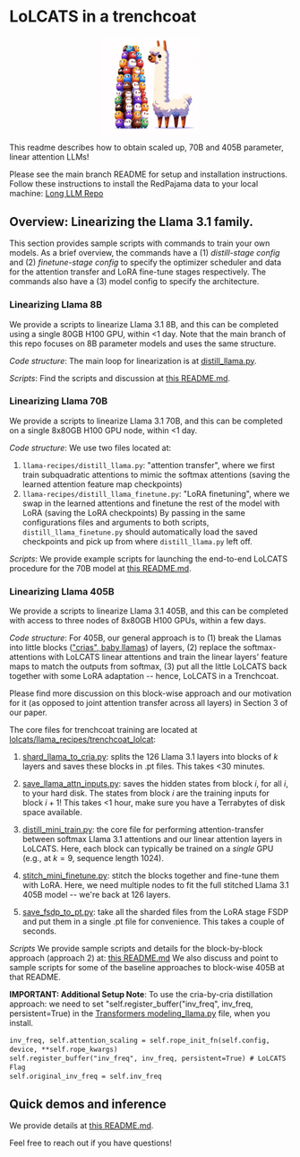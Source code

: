 
# LoLCATS in a trenchcoat

<p align="center">
<img src="assets/hedgehog_llamas_big.png" align='center' width=35% height=35%>
</p>

This readme describes how to obtain scaled up, 70B and 405B parameter, linear attention LLMs! 

Please see the main branch README for setup and installation instructions. Follow these instructions to install the RedPajama data to your local machine: [Long LLM Repo](https://github.com/FlagOpen/FlagEmbedding/tree/master/Long_LLM/longllm_qlora#data)


## Overview: Linearizing the Llama 3.1 family.

This section provides sample scripts with commands to train your own models. As a brief overview, the commands have a (1) *distill-stage config* and (2) *finetune-stage config* to specify the optimizer scheduler and data for the attention transfer and LoRA fine-tune stages respectively. The commands also have a (3) model config to specify the architecture. 

### Linearizing Llama 8B

We provide a scripts to linearize Llama 3.1 8B, and this can be completed using a single 80GB H100 GPU, within <1 day. Note that the main branch of this repo focuses on 8B parameter models and uses the same structure.

*Code structure*: The main loop for linearization is at [distill_llama.py](https://github.com/HazyResearch/lolcats/blob/lolcats-scaled/distill_llama.py).

*Scripts*: Find the scripts and discussion at [this README.md](https://github.com/HazyResearch/lolcats/tree/lolcats-scaled/scripts/llama3_1_8b).


### Linearizing Llama 70B

We provide a scripts to linearize Llama 3.1 70B, and this can be completed on a single 8x80GB H100 GPU node, within <1 day.

*Code structure*: We use two files located at:
1. `llama-recipes/distill_llama.py`: "attention transfer", where we first train subquadratic attentions to mimic the softmax attentions (saving the learned attention feature map checkpoints)
2. `llama-recipes/distill_llama_finetune.py`: "LoRA finetuning", where we swap in the learned attentions and finetune the rest of the model with LoRA (saving the LoRA checkpoints)
By passing in the same configurations files and arguments to both scripts, `distill_llama_finetune.py` should automatically load the saved checkpoints and pick up from where `distill_llama.py` left off.


*Scripts*: We provide example scripts for launching the end-to-end LoLCATS procedure for the 70B model at [this README.md](https://github.com/HazyResearch/lolcats/tree/lolcats-scaled/scripts/llama3_1_70b).


### Linearizing Llama 405B

We provide a scripts to linearize Llama 3.1 405B, and this can be completed with access to three nodes of 8x80GB H100 GPUs, within a few days.

*Code structure*: For 405B, our general approach is to (1) break the Llamas into little blocks (["crias", baby llamas](https://en.wikipedia.org/wiki/Cria)) of layers, (2) replace the softmax-attentions with LoLCATS linear attentions and train the linear layers' feature maps to match the outputs from softmax, (3) put all the little LoLCATS back together with some LoRA adaptation -- hence, LoLCATS in a Trenchcoat. 

Please find more discussion on this block-wise approach and our motivation for it (as opposed to joint attention transfer across all layers) in Section 3 of our paper. 

The core files for trenchcoat training are located at [lolcats/llama_recipes/trenchcoat_lolcat](https://github.com/HazyResearch/lolcats/tree/lolcats-scaled/llama_recipes/trenchcoat_lolcat):

1. [shard_llama_to_cria.py](https://github.com/HazyResearch/lolcats/blob/lolcats-scaled/llama_recipes/trenchcoat_lolcat/shard_llama_to_cria.py): splits the 126 Llama 3.1 layers into blocks of $k$ layers and saves these blocks in .pt files. This takes <30 minutes.

2. [save_llama_attn_inputs.py](https://github.com/HazyResearch/lolcats/blob/lolcats-scaled/llama_recipes/trenchcoat_lolcat/save_llama_attn_inputs.py): saves the hidden states from block $i$, for all $i$, to your hard disk. The states from block $i$ are the training inputs for block $i+1$! This takes <1 hour, make sure you have a Terrabytes of disk space available.

3. [distill_mini_train.py](https://github.com/HazyResearch/lolcats/blob/lolcats-scaled/llama_recipes/trenchcoat_lolcat/distill_mini_train.py): the core file for performing attention-transfer between softmax Llama 3.1 attentions and our linear attention layers in LoLCATS. Here, each block can typically be trained on a *single* GPU (e.g., at $k=9$, sequence length $1024$).

4. [stitch_mini_finetune.py](https://github.com/HazyResearch/lolcats/blob/lolcats-scaled/llama_recipes/trenchcoat_lolcat/stitch_mini_finetune.py): stitch the blocks together and fine-tune them with LoRA. Here, we need multiple nodes to fit the full stitched Llama 3.1 405B model -- we're back at 126 layers.

5. [save_fsdp_to_pt.py](https://github.com/HazyResearch/lolcats/blob/lolcats-scaled/llama_recipes/trenchcoat_lolcat/save_fsdp_to_pt.py): take all the sharded files from the LoRA stage FSDP and put them in a single .pt file for convenience. This takes a couple of seconds.


*Scripts* We provide sample scripts and details for the block-by-block approach (approach 2) at: [this README.md](https://github.com/HazyResearch/lolcats/tree/lolcats-scaled/scripts/llama3_1_405b/data=rp_len=1024_trenchcoat/) We also discuss and point to sample scripts for some of the baseline approaches to block-wise 405B at that README.

**IMPORTANT: Additional Setup Note**: To use the cria-by-cria distillation approach: we need to set "self.register_buffer("inv_freq", inv_freq, persistent=True) in the [Transformers modeling_llama.py](https://github.com/huggingface/transformers/blob/main/src/transformers/models/llama/modeling_llama.py) file, when you install.
```
inv_freq, self.attention_scaling = self.rope_init_fn(self.config, device, **self.rope_kwargs)
self.register_buffer("inv_freq", inv_freq, persistent=True) # LoLCATS Flag 
self.original_inv_freq = self.inv_freq
```

## Quick demos and inference

We provide details at [this README.md](https://github.com/HazyResearch/lolcats/tree/lolcats-scaled/inference).


Feel free to reach out if you have questions!


